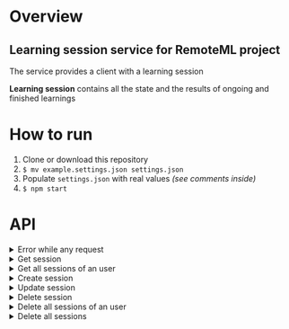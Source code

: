 # Overview
## Learning session service for RemoteML project

The service provides a client with a learning session

**Learning session** contains all the state and the results of ongoing and finished learnings


# How to run
1. Clone or download this repository
2. `$ mv example.settings.json settings.json`
3. Populate `settings.json` with real values *(see comments inside)*
4. `$ npm start`


# API

<details><summary>Error while any request</summary>
<p>

Status >=400

```js
{
    "error": "error message"
}
```

</p>
</details>

<details><summary>Get session</summary>
<p>

**Request**

`GET /session/<session-id>`

**Responses**

Status 200
```js
{
    "id": "string",
    "userId": "string",
    "state": Integer
}
```
Status 404
```js
{
    "error": "session with id '<session-id>' is not found"
}
```

</p>
</details>

<details><summary>Get all sessions of an user</summary>
<p>

**Request**

`GET /sessions/<user-id>`

**Responses**

Status 200
```js
[
    {
        "id": "string",
        "userId": "string",
        "state": Integer
    },{
        "id": "string",
        "userId": "string",
        "state": Integer
    },
...
]
```

</p>
</details>

<details><summary>Create session</summary>
<p>

**Request**

`POST /session`
```js
{
    "userId": "string"
}
```

**Responses**

Status 200
```js
{
    "id": "string",
    "userId": "string",
    "state": Integer
}
```

</p>
</details>

<details><summary>Update session</summary>
<p>

**Request**

`PUT /session`
```js
{
    "id": "string",
    "userId": "string",
    "state": Integer
}
```

**Responses**

Status 200
```js
{
    "modifiedCount": Integer
}
```

</p>
</details>

<details><summary>Delete session</summary>
<p>

**Request**

`DELETE /session/<session-id>`

**Responses**

Status 200
```js
{
    "deletedCount": Integer
}
```

</p>
</details>

<details><summary>Delete all sessions of an user</summary>
<p>

**Request**

`DELETE /sessions/<user-id>`

**Responses**

Status 200
```js
{
    "deletedCount": Integer
}
```

</p>
</details>

<details><summary>Delete all sessions</summary>
<p>

**Request**

`DELETE /sessions/`

**Responses**

Status 200
```js
{
    "deletedCount": Integer
}
```

</p>
</details>